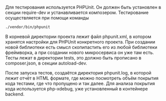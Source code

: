 Для тестирования используется PHPUnit. Он должен быть установлен в секции require-dev и устанавливается композером. Тестирование осуществляется при помощи команды

```bash
./vendor/bin/phpunit
```

В корневой директории проекта лежит файл phpunit.xml, в котором хранятся настройки для PHPUnit конкретного проекта. При создании новой библиотеки есть смысл скопипастить его из любой библиотеки фреймворка, а при создании нового микросервиса он уже там есть. Тесты лежат в директории tests, это должно быть прописано в composer.json, в секции autoload-dev.

После запуска тестов, создаётся директория phpunit.log, в которой лежит отчёт в HTML формате, где можно посмотреть объём покрытия кода тестами, где что пропущено и так далее. Для анализа покрытия кода используется php-xdebug, уже установленный в контейнере backend.